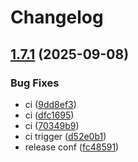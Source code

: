 # Changelog

## [1.7.1](https://github.com/mathisDlmr/fff/compare/medical/cim11-v1.7.0...medical/cim11-v1.7.1) (2025-09-08)


### Bug Fixes

* ci ([9dd8ef3](https://github.com/mathisDlmr/fff/commit/9dd8ef3f19685d45b004cbd83cea3458434f4e8f))
* ci ([dfc1695](https://github.com/mathisDlmr/fff/commit/dfc1695da387239a665a9554d7147ddb09cfbc33))
* ci ([70349b9](https://github.com/mathisDlmr/fff/commit/70349b9b688c2ae497e33bf6adfb3ece9acd56ee))
* ci trigger ([d52e0b1](https://github.com/mathisDlmr/fff/commit/d52e0b1e340a292c08baa5cdf8e9eec2cac7d477))
* release conf ([fc48591](https://github.com/mathisDlmr/fff/commit/fc48591c9af185c039e73f42b53879ac66306a4a))
